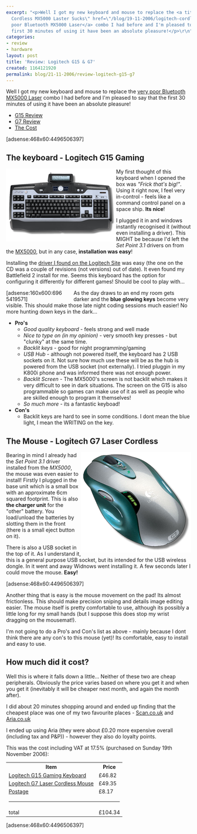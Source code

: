 ```yaml
---
excerpt: "<p>Well I got my new keyboard and mouse to replace the <a title=\"Logitech
  Cordless MX5000 Laster Sucks\" href=\"/blog/19-11-2006/logitech-cordless-mx5000-laser-sucks\">very
  poor Bluetooth MX5000 Laser</a> combo I had before and I'm pleased to say that the
  first 30 minutes of using it have been an absolute pleasure!</p>\r\n"
categories:
- review
- hardware
layout: post
title: 'Review: Logitech G15 & G7'
created: 1164121920
permalink: blog/21-11-2006/review-logitech-g15-g7
---
```

<p>Well I got my new keyboard and mouse to replace the <a title="Logitech Cordless MX5000 Laster Sucks" href="/blog/19-11-2006/logitech-cordless-mx5000-laser-sucks">very poor Bluetooth MX5000 Laser</a> combo I had before and I'm pleased to say that the first 30 minutes of using it have been an absolute pleasure!</p>
<!--break-->
<ul>   <li><a href="/blog/21-11-2006/review-logitech-g15-g7#keyboard">G15 Review</a></li>   <li><a href="/blog/21-11-2006/review-logitech-g15-g7#mouse">G7 Review</a></li>   <li><a href="/blog/21-11-2006/review-logitech-g15-g7#cost">The Cost</a></li> </ul> <div class="cb"><!-- --></div> <p>[adsense:468x60:4496506397]</p> <h2><a name="keyboard" title="The Keyboard - Logitech G15 Gaming Keyboard">The keyboard - <strong>Logitech G15 Gaming</strong></a></h2> <div style="float: left;"><img alt="Logitech G15 Gaming Keyboard" width="300" height="200" src="/sites/thingy-ma-jig.co.uk/files/logitech-g15.png" /></div> <p>My first thought of this keyboard when I opened the box was <em>&quot;Frick that's big!&quot;</em>. Using it right now, I feel very in-control - feels like a command control panel on a space ship. <strong>Its nice</strong>!</p> <p>I plugged it in and windows instantly recognised it (without even installing a driver). This MIGHT be because I'd left the <em>Set Point 3.1</em> drivers on from the <a href="/blog/19-11-2006/logitech-cordless-mx5000-laser-sucks">MX5000</a>, but in any case, <strong>installation was easy</strong>!</p> <p>Installing the <a href="http://www.logitech.com/index.cfm/downloads/software/GB/EN,CRID=322,CONTENTID=10824">driver I found on the Logitech Site</a> was easy (the one on the CD was a couple of revisions (not versions) out of date). It even found my Battlefield 2 install for me. Seems this keyboard has the option for configuring it differently for different games! Should be cool to play with&hellip;</p> <div style="float: left; width: 160px; margin: 0px 24px 0px 0px; ">[adsense:160x600:6965419571]</div> <p>As the day draws to an end my room gets darker and the <strong>blue glowing keys</strong> become very visible. This should make those late night coding sessions much easier! No more hunting down keys in the dark&hellip;</p> <ul>     <li><strong>Pro's</strong>     <ul>         <li><em>Good quality keyboard</em> - feels strong and well made</li>         <li><em>Nice to type on (in my opinion)</em> - very smooth key presses - but &quot;clunky&quot; at the same time.</li>         <li><em>Backlit keys</em> - good for night programming/gaming</li>         <li><em>USB Hub</em> - although not powered itself, the keyboard has 2 USB sockets on it. Not sure how much use these will be as the hub is powered from the USB socket (not externally). I tried pluggin in my K800i phone and was informed there was not enough power.</li>         <li><em>Backlit Screen</em> - The MX5000's screen is not backlit which makes it very difficult to see in dark situations. The screen on the G15 is also programmable so games can make use of it as well as people who are skilled enough to program it themselves!</li>         <li><em>So much more</em> - its a fantastic keyboad!</li>     </ul></li>     <li><strong>Con's</strong>     <ul>         <li>Backlit keys are hard to see in some conditions. I dont mean the blue light, I mean the WRITING on the key.</li>     </ul></li> </ul> <h2><a name="mouse" title="The Mouse - Logitech G7 Laser Cordless">The Mouse - <strong>Logitech G7 Laser Cordless</strong></a></h2> <div style="float: right;"><img alt="Logitech G7 Laser Cordless" width="300" height="274" src="/sites/thingy-ma-jig.co.uk/files/logitech-g7.png" /></div> <p>Bearing in mind I already had the <em>Set Point 3.1</em> driver installed from the <em>MX5000</em>, the mouse was even easier to install! Firstly I plugged in the base unit which is a small box with an approximate 6cm squared footprint. This is also <strong>the charger unit</strong> for the &quot;other&quot; battery. You load/unload the batteries by slotting them in the front (there is a small eject button on it).</p> <p>There is also a USB socket in the top of it. As I understand it, this is a general purpose USB socket, but its intended for the USB wireless dongle. In it went and away Widnows went installing it. A few seconds later I could move the mouse. <strong>Easy!</strong></p> <div style="clear: both;">[adsense:468x60:4496506397]</div> <p>Another thing that is easy is the mouse movement on the pad! Its almost frictionless. This should make precision sniping and details image editing easier. The mouse itself is pretty comfortable to use, although its possibly a little long for my small hands (but I suppose this does stop my wrist dragging on the mousemat!).</p> <p>I'm not going to do a Pro's and Con's list as above - mainly because I dont think there are any con's to this mouse (yet)! Its comfortable, easy to install and easy to use.</p> <h2><a name="cost" title="The Cost">How much did it cost?</a></h2> <p>Well this is where it falls down a little&hellip; Neither of these two are cheap peripherals. Obviously the price varies based on where you get it and when you get it (inevitably it will be cheaper next month, and again the month after).</p> <p>I did about 20 minutes shopping around and ended up finding that the cheapest place was one of my two favourite places - <a title="Scan" href="http://www.scan.co.uk/">Scan.co.uk</a> and <a title="Aria" href="http://www.aria.co.uk/">Aria.co.uk</a></p> <p>I ended up using Aria (they were about &pound;0.20 more expensive overall (including tax and P&amp;P)) - however they also do loyalty points.</p> <p>This was the cost including VAT at 17.5% (purchased on Sunday 19th November 2006):</p> <table>     <tbody>         <tr>             <th>Item</th>             <th>Price</th>         </tr>         <tr>             <td><a title="Logitech G15 at Aria" href="http://aria.co.uk/ProductInfoComm.asp?ID=20714">Logitech G15 Gaming Keyboard</a></td>             <td>&pound;46.82</td>         </tr>         <tr>             <td><a title="Logitech G7 at Aria" href="http://www.aria.co.uk/ProductInfoComm.asp?ID=20711">Logitech G7 Laser Cordless Mouse</a></td>             <td>&pound;49.35</td>         </tr>         <tr>             <td><a title="Aria Delivery Costs" href="http://www.aria.co.uk/delivery.asp">Postage</a></td>             <td>&pound;8.17</td>         </tr>         <tr>             <td colspan="3"><hr /></td>         </tr>         <tr>             <td>total</td>             <td>&pound;104.34</td>         </tr>     </tbody> </table> <p>[adsense:468x60:4496506397]</p>
